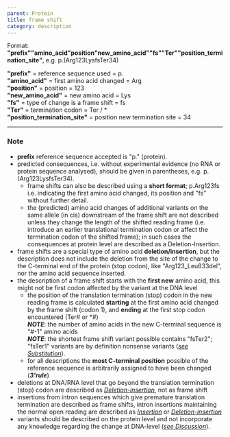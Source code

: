 ```yaml
---
parent: Protein
title: frame shift
category: description
---
```


Format:   **"prefix""amino_acid"position"new_amino_acid""fs""Ter""position_termination_site"**,  e.g. p.(Arg123LysfsTer34)

**"prefix"**  =  reference sequence used  =  p.<br>
**"amino_acid"**  =  first amino acid changed  =  Arg<br>
**"position"**  =  position  =  123<br>
**"new_amino_acid"**  =  new amino acid  =  Lys<br>
**"fs"**  =  type of change is a frame shift  =  fs<br>
**"Ter"**  =  termination codon  =  Ter / \*<br>
**"position_termination_site"**  =  position new termination site  =  34

---

### Note

*	**prefix** reference sequence accepted is "p." (protein).
*	predicted consequences, i.e. without experimental evidence (no RNA or protein sequence analysed), should be given in parentheses, e.g. p.(Arg123LysfsTer34).
	*	frame shifts can also be described using a **short format**; p.Arg123fs i.e. indicating the first amino acid changed, its position and "fs" without further detail.
	*	the (predicted) amino acid changes of additional variants on the same allele (in cis) downstream of the frame shift are not described unless they change the length of the shifted reading frame (i.e. introduce an earlier translational termination codon or affect the termination codon of the shifted frame); in such cases the consequences at protein level are described as a Deletion-Insertion.    
*	frame shifts are a special type of amino acid **deletion/insertion**, but the description does not include the deletion from the site of the change to the C-terminal end of the protein (stop codon), like "Arg123\_Leu833del", nor the amino acid sequence inserted.
*	the description of a frame shift starts with the **first new** amino acid, this might not be first codon affected by the variant at the DNA level
	*	the position of the translation termination (stop) codon in the new reading frame is calculated **starting** at the first amino acid changed by the frame shift (codon 1), and **ending** at the first stop codon encountered (Ter# or \*#)<br>
	_**NOTE**_: the number of amino acids in the new C-terminal sequence is "#-1" amino acids<br>
	_**NOTE**_: the shortest frame shift variant possible contains "fsTer2"; "fsTer1" variants are by definition nonsense variants ([_see Substitution_](/recommendations/protein/variant/substitution/)).
	*	for all descriptions the **most C-terminal position** possible of the reference sequence is arbitrarily assigned to have been changed (_**3'rule**_)
*	deletions at DNA/RNA level that go beyond the translation termination (stop) codon are described as [_Deletion-insertion_](/recommendations/protein/variant/delins/), not as frame shift
*	insertions from intron sequences which give premature translation termination are described as frame shifts, intron insertions maintaining the normal open reading are described as [_Insertion_](/recommendations/protein/variant/insertion/) or [_Deletion-insertion_](/recommendations/protein/variant/delins/)
*	variants should be described on the protein level and not incorporate any knowledge regarding the change at DNA-level ([_see Discussion_](/recommendations/protein/variant/frameshift/#protonly)).
